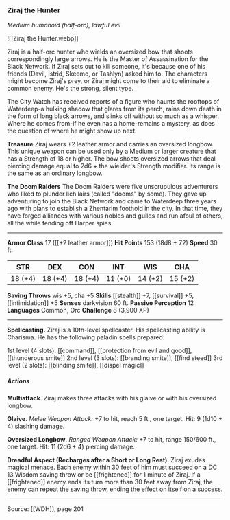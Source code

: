 ### Ziraj the Hunter
_Medium humanoid (half-orc), lawful evil_

![[Ziraj the Hunter.webp]]

Ziraj is a half-orc hunter who wields an oversized bow that shoots correspondingly large arrows. He is the Master of Assassination for the Black Network. If Ziraj sets out to kill someone, it's because one of his friends (Davil, Istrid, Skeemo, or Tashlyn) asked him to. The characters might become Ziraj's prey, or Ziraj might come to their aid to eliminate a common enemy. He's the strong, silent type.

The City Watch has received reports of a figure who haunts the rooftops of Waterdeep-a hulking shadow that glares from its perch, rains down death in the form of long black arrows, and slinks off without so much as a whisper. Where he comes from-if he even has a home-remains a mystery, as does the question of where he might show up next.

**Treasure** Ziraj wears +2 leather armor and carries an oversized longbow. This unique weapon can be used only by a Medium or larger creature that has a Strength of 18 or higher. The bow shoots oversized arrows that deal piercing damage equal to 2d6 + the wielder's Strength modifier. Its range is the same as an ordinary longbow.



**The Doom Raiders** The Doom Raiders were five unscrupulous adventurers who liked to plunder lich lairs (called "dooms" by some). They gave up adventuring to join the Black Network and came to Waterdeep three years ago with plans to establish a Zhentarim foothold in the city. In that time, they have forged alliances with various nobles and guilds and run afoul of others, all the while fending off Harper spies.






---

**Armor Class** 17 ([[+2 leather armor]])
**Hit Points** 153 (18d8 + 72)
**Speed** 30 ft.

| STR     | DEX     | CON     | INT     | WIS     | CHA     |
|---------|---------|---------|---------|---------|---------|
| 18 (+4) | 18 (+4) | 18 (+4) | 11 (+0) | 14 (+2) | 15 (+2) |

**Saving Throws** wis +5, cha +5
**Skills** [[stealth]] +7, [[survival]] +5, [[intimidation]] +5
**Senses** darkvision 60 ft.
**Passive Perception** 12
**Languages** Common, Orc
**Challenge** 8 (3,900 XP)

---

**Spellcasting.** Ziraj is a 10th-level spellcaster. His spellcasting ability is Charisma. He has the following paladin spells prepared:

1st level (4 slots): [[command]], [[protection from evil and good]], [[thunderous smite]]
2nd level (3 slots): [[branding smite]], [[find steed]]
3rd level (2 slots): [[blinding smite]], [[dispel magic]]

##### Actions
**Multiattack**. Ziraj makes three attacks with his glaive or with his oversized longbow.

**Glaive**. _Melee Weapon Attack:_ +7 to hit, reach 5 ft., one target. Hit: 9 (1d10 + 4) slashing damage.

**Oversized Longbow**. _Ranged Weapon Attack:_ +7 to hit, range 150/600 ft., one target. Hit: 11 (2d6 + 4) piercing damage.

**Dreadful Aspect (Recharges after a Short or Long Rest)**. Ziraj exudes magical menace. Each enemy within 30 feet of him must succeed on a DC 13 Wisdom saving throw or be [[frightened]] for 1 minute of Ziraj. If a [[frightened]] enemy ends its turn more than 30 feet away from Ziraj, the enemy can repeat the saving throw, ending the effect on itself on a success.


---

Source: [[WDH]], page 201